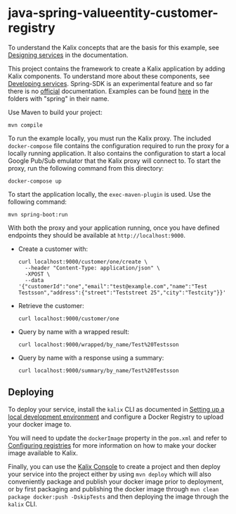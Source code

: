 # java-spring-valueentity-customer-registry



To understand the Kalix concepts that are the basis for this example, see [Designing services](https://docs.kalix.io/services/development-process.html) in the documentation.



This project contains the framework to create a Kalix application by adding Kalix components. To understand more about these components, see [Developing services](https://docs.kalix.io/services/). Spring-SDK is an experimental feature and so far there is no [official](https://docs.kalix.io/) documentation. Examples can be found [here](https://github.com/lightbend/kalix-jvm-sdk/tree/main/samples) in the folders with "spring" in their name.



Use Maven to build your project:

```shell
mvn compile
```



To run the example locally, you must run the Kalix proxy. The included `docker-compose` file contains the configuration required to run the proxy for a locally running application.
It also contains the configuration to start a local Google Pub/Sub emulator that the Kalix proxy will connect to.
To start the proxy, run the following command from this directory:

```shell
docker-compose up
```

To start the application locally, the `exec-maven-plugin` is used. Use the following command:

```shell
mvn spring-boot:run
```

With both the proxy and your application running, once you have defined endpoints they should be available at `http://localhost:9000`. 


* Create a customer with:
  ```shell
  curl localhost:9000/customer/one/create \
    --header "Content-Type: application/json" \
    -XPOST \
    --data '{"customerId":"one","email":"test@example.com","name":"Test Testsson","address":{"street":"Teststreet 25","city":"Testcity"}}'
  ```
* Retrieve the customer:
  ```shell
  curl localhost:9000/customer/one
  ```
* Query by name with a wrapped result:
  ```shell
  curl localhost:9000/wrapped/by_name/Test%20Testsson
  ```
* Query by name with a response using a summary:
  ```shell
  curl localhost:9000/summary/by_name/Test%20Testsson
  ```

## Deploying

To deploy your service, install the `kalix` CLI as documented in
[Setting up a local development environment](https://docs.kalix.io/setting-up/)
and configure a Docker Registry to upload your docker image to.

You will need to update the `dockerImage` property in the `pom.xml` and refer to
[Configuring registries](https://docs.kalix.io/projects/container-registries.html)
for more information on how to make your docker image available to Kalix.

Finally, you can use the [Kalix Console](https://console.kalix.io)
to create a project and then deploy your service into the project either by using `mvn deploy` which
will also conveniently package and publish your docker image prior to deployment, or by first packaging and
publishing the docker image through `mvn clean package docker:push -DskipTests` and then deploying the image
through the `kalix` CLI.
